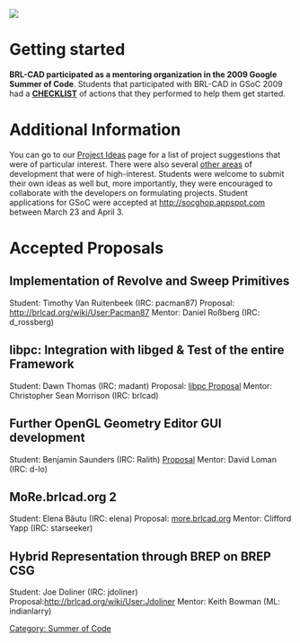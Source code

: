 ![](brlcad_gsoc2009_flyer.png)

# Getting started

**BRL-CAD participated as a mentoring organization in the 2009 Google
Summer of Code**. Students that participated with BRL-CAD in GSoC 2009
had a **[CHECKLIST](Google_Summer_of_Code/Checklist.md)** of
actions that they performed to help them get started.

# Additional Information

You can go to our [Project
Ideas](Google_Summer_of_Code/2009/Project_Ideas.md) page for a
list of project suggestions that were of particular interest. There were
also several [other areas](http://brlcad.org/~sean/ideas.html) of
development that were of high-interest. Students were welcome to submit
their own ideas as well but, more importantly, they were encouraged to
collaborate with the developers on formulating projects. Student
applications for GSoC were accepted at <http://socghop.appspot.com>
between March 23 and April 3.

# Accepted Proposals

## Implementation of Revolve and Sweep Primitives

Student: Timothy Van Ruitenbeek (IRC: pacman87)
Proposal: <http://brlcad.org/wiki/User:Pacman87>
Mentor: Daniel Roßberg (IRC: d_rossberg)

## libpc: Integration with libged & Test of the entire Framework

Student: Dawn Thomas (IRC: madant)
Proposal: [libpc Proposal](User:Homovulgaris.md)
Mentor: Christopher Sean Morrison (IRC: brlcad)

## Further OpenGL Geometry Editor GUI development

Student: Benjamin Saunders (IRC: Ralith)
[Proposal](User:Ralith.md)
Mentor: David Loman (IRC: d-lo)

## MoRe.brlcad.org 2

Student: Elena Băutu (IRC: elena)
Proposal: [more.brlcad.org](User:EBautu.md)
Mentor: Clifford Yapp (IRC: starseeker)

## Hybrid Representation through BREP on BREP CSG

Student: Joe Doliner (IRC: jdoliner)
Proposal:<http://brlcad.org/wiki/User:Jdoliner>
Mentor: Keith Bowman (ML: indianlarry)

[Category: Summer of Code](Category:_Summer_of_Code.md)

